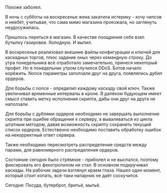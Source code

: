 Похоже заболел.

В ночь с субботы на воскресенье жена закатила истерику - хочу чипсов и неебёт, учитывая, что сама мимо магазина проезжала, но заглянуть неудосужилась.

Пришлось переться в магазин.
В качестве поощрения себе взял бутылку газировки. Холодную. И выпил.

В воскресенье реализовал внешние файлы конфигурации и ключей для каскадных торгов, плюс задание оных через командную строку. До утра понедельника всё отработало замечательно, принеся некоторый профит.
Но в понедельник утром случился DDoS. Ботов начало корёжить. Nonce параметры заползали друг на друга, появлялись дубил ордеров.

Для борьбы с nonce - определил каждому каскаду свой ключ. Также увеличивал временные интервалы в кроне. В далёком будующем имеет смысл ставить метку исполнения скрипта, дабы они друг на друга не наползали.

Для борьбы с дублями ордеров необходимо не завершать выполнение скрипта при ошибке обращения к серверу, а вываливаться из цикла штатным методом, давая возможность скрипту сохранить текущий список ордеров.
Естественно необходимо поставить обработку ошибок на некорректный ответ сервера.

Также необходимо пересмотреть распределение средств между парами, для равномерного распределения ордеров.

Состояние сегодня было стрёмное - приболел и не выспался, поэтому фиксировать его фенотропилом не стал.
В основном подкручивал каскады. На рабочие задачи взглянул краем глаза. Нашел один момент, который стоит копать, всё-таки напарник не даёт соскучится.

Сегодня:
Посуда, бутерброт, бритьё, мытьё.